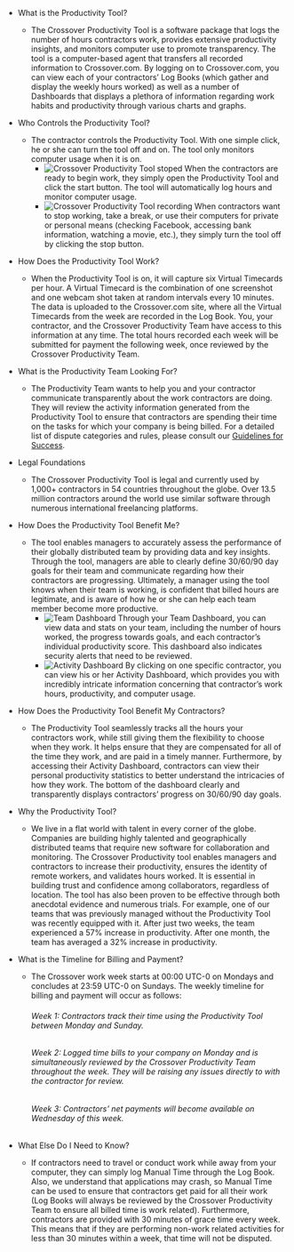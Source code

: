 - What is the Productivity Tool?
	- The Crossover Productivity Tool is a software package that logs the number of hours contractors work, provides extensive productivity insights, and monitors computer use to promote transparency. The tool is a computer-based agent that transfers all recorded information to Crossover.com. By logging on to Crossover.com, you can view each of your contractors’ Log Books (which gather and display the weekly hours worked) as well as a number of Dashboards that displays a plethora of information regarding work habits and productivity through various charts and graphs.

- Who Controls the Productivity Tool?
	- The contractor controls the Productivity Tool. With one simple click, he or she can turn the tool off and on. The tool only monitors computer usage when it is on.
		- ![Crossover Productivity Tool stoped](https://s3.amazonaws.com/crossover-uploads-production/documents/tracker_stoped.png "Crossover Productivity Tool stoped") When the contractors are ready to begin work, they simply open the Productivity Tool and click the start button. The tool will automatically log hours and monitor computer usage.
		- ![Crossover Productivity Tool recording](https://s3.amazonaws.com/crossover-uploads-production/documents/tracker_play.png "Crossover Productivity Tool recording") When contractors want to stop working, take a break, or use their computers for private or personal means (checking Facebook, accessing bank information, watching a movie, etc.), they simply turn the tool off by clicking the stop button.

- How Does the Productivity Tool Work?
	- When the Productivity Tool is on, it will capture six Virtual Timecards per hour. A Virtual Timecard is the combination of one screenshot and one webcam shot taken at random intervals every 10 minutes. The data is uploaded to the Crossover.com site, where all the Virtual Timecards from the week are recorded in the Log Book. You, your contractor, and the Crossover Productivity Team have access to this information at any time. The total hours recorded each week will be submitted for payment the following week, once reviewed by the Crossover Productivity Team.

- What is the Productivity Team Looking For?
	- The Productivity Team wants to help you and your contractor communicate transparently about the work contractors are doing. They will review the activity information generated from the Productivity Tool to ensure that contractors are spending their time on the tasks for which your company is being billed. For a detailed list of dispute categories and rules, please consult our [Guidelines for Success](/#/resources/guidelines).

- Legal Foundations
	- The Crossover Productivity Tool is legal and currently used by 1,000+ contractors in 54 countries throughout the globe. Over 13.5 million contractors around the world use similar software through numerous international freelancing platforms.

- How Does the Productivity Tool Benefit Me?
	- The tool enables managers to accurately assess the performance of their globally distributed team by providing data and key insights. Through the tool, managers are able to clearly define 30/60/90 day goals for their team and communicate regarding how their contractors are progressing. Ultimately, a manager using the tool knows when their team is working, is confident that billed hours are legitimate, and is aware of how he or she can help each team member become more productive.
		- ![Team Dashboard](https://s3.amazonaws.com/crossover-uploads-production/documents/team.png "Team Dashboard") Through your Team Dashboard, you can view data and stats on your team, including the number of hours worked, the progress towards goals, and each contractor’s individual productivity score. This dashboard also indicates security alerts that need to be reviewed.
		- ![Activity Dashboard](https://s3.amazonaws.com/crossover-uploads-production/documents/activity.png "Activity Dashboard") By clicking on one specific contractor, you can view his or her Activity Dashboard, which provides you with incredibly intricate information concerning that contractor’s work hours, productivity, and computer usage.

- How Does the Productivity Tool Benefit My Contractors?
	- The Productivity Tool seamlessly tracks all the hours your contractors work, while still giving them the flexibility to choose when they work. It helps ensure that they are compensated for all of the time they work, and are paid in a timely manner. Furthermore, by accessing their Activity Dashboard, contractors can view their personal productivity statistics to better understand the intricacies of how they work. The bottom of the dashboard clearly and transparently displays contractors’ progress on 30/60/90 day goals.

- Why the Productivity Tool?
	- We live in a flat world with talent in every corner of the globe. Companies are building highly talented and geographically distributed teams that require new software for collaboration and monitoring. The Crossover Productivity tool enables managers and contractors to increase their productivity, ensures the identity of remote workers, and validates hours worked.  It is essential in building trust and confidence among collaborators, regardless of location. The tool has also been proven to be effective through both anecdotal evidence and numerous trials. For example, one of our teams that was previously managed without the Productivity Tool was recently equipped with it. After just two weeks, the team experienced a 57% increase in productivity. After one month, the team has averaged a 32% increase in productivity.

- What is the Timeline for Billing and Payment?
	- The Crossover work week starts at 00:00 UTC-0 on Mondays and concludes at 23:59 UTC-0 on Sundays. The weekly timeline for billing and payment will occur as follows:

		###### Week 1: Contractors track their time using the Productivity Tool between Monday and Sunday.
		###### Week 2: Logged time bills to your company on Monday and is simultaneously reviewed by the Crossover Productivity Team throughout the week. They will be raising any issues directly to with the contractor for review.
		###### Week 3: Contractors’ net payments will become available on Wednesday of this week.

- What Else Do I Need to Know?
	- If contractors need to travel or conduct work while away from your computer, they can simply log Manual Time through the Log Book. Also, we understand that applications may crash, so Manual Time can be used to ensure that contractors get paid for all their work (Log Books will always be reviewed by the Crossover Productivity Team to ensure all billed time is work related). Furthermore, contractors are provided with 30 minutes of grace time every week. This means that if they are performing non-work related activities for less than 30 minutes within a week, that time will not be disputed.